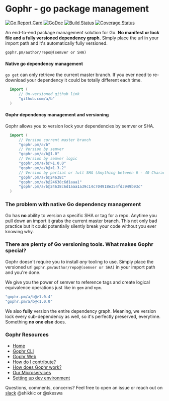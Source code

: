 
# Gophr - go package management
[![Go Report Card](https://goreportcard.com/badge/github.com/gophr-pm/gophr)](https://goreportcard.com/report/github.com/gophr-pm/gophr)
[![GoDoc](https://godoc.org/github.com/gophr-pm/gophr/lib?status.svg)](https://godoc.org/github.com/gophr-pm/gophr/lib)
[![Build Status](https://travis-ci.org/gophr-pm/gophr.svg?branch=master)](https://travis-ci.org/gophr-pm/gophr)
[![Coverage Status](https://coveralls.io/repos/github/gophr-pm/gophr/badge.svg?branch=master)](https://coveralls.io/github/gophr-pm/gophr?branch=master)

An end-to-end package management solution for Go. **No manifest or lock file and a fully versioned dependency graph.** Simply place the url in your import path and it's automatically fully versioned.

`
gophr.pm/author/repo@(semver or SHA)
`

#### Native go dependency management
`go get` can only retrieve the current master branch. If you ever need to re-download your dependency it could be totally different each time.
```go
  import (
      // Un-versioned github link
      "github.com/a/b"
  )
```

#### Gophr dependency management and versioning
Gophr allows you to version lock your dependencies by semver or SHA.
```go
  import (
      // Version current master branch
      "gophr.pm/a/b"
      // Version by semver
      "gophr.pm/a/b@1.0"
      // Version by semver logic
      "gophr.pm/a/b@>1.0.0"
      "gophr.pm/a/b@<1.3.2"
      // Version by partial or full SHA (Anything between 6 - 40 Characters)
      "gophr.pm/a/b@24638c"
      "gophr.pm/a/b@24638c6d1aaa1"
      "gophr.pm/a/b@24638c6d1aaa1a39c14c704918e354fd3949b93c"
  )
```

### The problem with native Go dependency management
Go has **no** ability to version a specific SHA or tag for a repo. Anytime you pull down an import it grabs the current master branch. This not only bad practice but it could potentially silently break your code without you ever knowing why.

### There are plenty of Go versioning tools. What makes Gophr special?

Gophr doesn't require you to install _any_ tooling to use. Simply place the versioned url `gophr.pm/author/repo@(semver or SHA)` in your import path and you're done.

We give you the power of semver to reference tags and create logical equivalence operations just like in `gem` and `npm`.

```go
"gophr.pm/a/b@>1.0.4"
"gophr.pm/a/b@<1.0.0"
```

We also **fully** version the entire dependency graph. Meaning, we version lock every sub-dependency as well, so it's perfectly preserved, everytime. Something **no one else** does.

### Gophr Resources
- [Home](https://github.com/gophr-pm/gophr/wiki)
- [Gophr CLI](https://github.com/gophr-pm/gophr/wiki/Gophr-CLI)
- [Gophr Web](https://github.com/gophr-pm/gophr/wiki/Gophr-Web)
- [How do I contribute?](https://github.com/gophr-pm/gophr/wiki/How-do-I-contribute%3F)
- [How does Gophr work?](https://github.com/gophr-pm/gophr/wiki/How-does-Gophr-work%3F)
- [Our Microservices](https://github.com/gophr-pm/gophr/wiki/Our-Microservices)
- [Setting up dev environment](https://github.com/gophr-pm/gophr/wiki/Setting-up-dev-environment)

Questions, comments, concerns? Feel free to open an issue or reach out on [slack](http://gophrpm.slack.com) @shikkic or @skeswa
